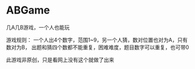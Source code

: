 # ABGame
几A几B游戏，一个人也能玩

游戏规则：
一个人出4个数字，范围1~9，另一个人猜，数对位置也对为A，只有数对为B，
出题和猜四个数都不能重复，困难难度，题目数字可以重复，也可带0

此游戏非原创，只是看网上没有这个就做了出来
